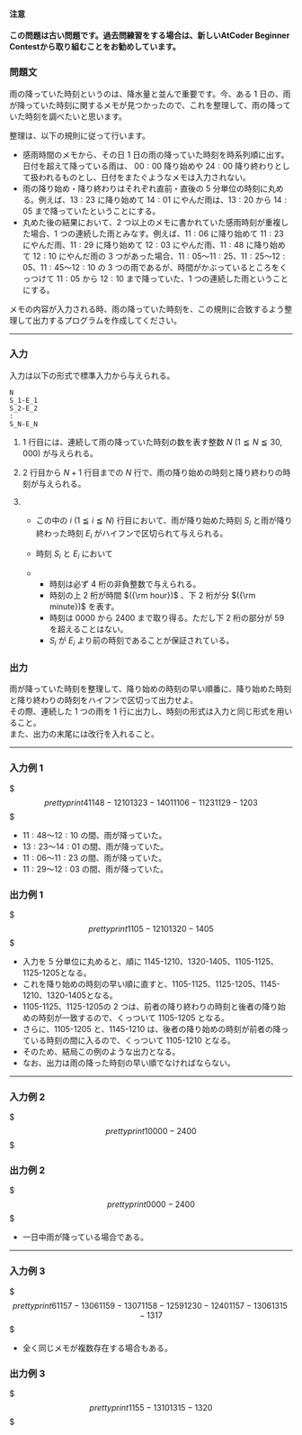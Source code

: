 <div id="task-statement">

<div class="part">

#### 注意

**この問題は古い問題です。過去問練習をする場合は、新しいAtCoder Beginner Contestから取り組むことをお勧めしています。**

### 問題文

<div class="section">

雨の降っていた時刻というのは、降水量と並んで重要です。今、ある $1$ 日の、雨が降っていた時刻に関するメモが見つかったので、これを整理して、雨の降っていた時刻を調べたいと思います。  
  
整理は、以下の規則に従って行います。

- 感雨時間のメモから、その日 $1$ 日の雨の降っていた時刻を時系列順に出す。日付を超えて降っている雨は、 $00:00$ 降り始めや $24:00$ 降り終わりとして扱われるものとし、日付をまたぐようなメモは入力されない。
- 雨の降り始め・降り終わりはそれぞれ直前・直後の $5$ 分単位の時刻に丸める。例えば、$13:23$ に降り始めて $14:01$ にやんだ雨は、$13:20$ から $14:05$ まで降っていたということにする。
- 丸めた後の結果において、$2$ つ以上のメモに書かれていた感雨時刻が重複した場合、$1$ つの連続した雨とみなす。例えば、$11:06$ に降り始めて $11:23$ にやんだ雨、$11:29$ に降り始めて $12:03$ にやんだ雨、$11:48$ に降り始めて $12:10$ にやんだ雨の $3$ つがあった場合、$11:05$〜$11:25$、$11:25$〜$12:05$、$11:45$〜$12:10$ の $3$ つの雨であるが、時間がかぶっているところをくっつけて $11:05$ から $12:10$ まで降っていた、$1$ つの連続した雨ということにする。

  
メモの内容が入力される時、雨の降っていた時刻を、この規則に合致するよう整理して出力するプログラムを作成してください。

</div>

</div>

------------------------------------------------------------------------

<div class="io-style part">

### 入力

<div class="section">

入力は以下の形式で標準入力から与えられる。

    N
    S_1-E_1
    S_2-E_2
    :
    S_N-E_N

1.  $1$ 行目には、連続して雨の降っていた時刻の数を表す整数 $N\ (1≦N≦30,000)$ が与えられる。

2.  $2$ 行目から $N+1$ 行目までの $N$ 行で、雨の降り始めの時刻と降り終わりの時刻が与えられる。

3.  - この中の $i\ (1≦i≦N)$ 行目において、雨が降り始めた時刻 $S_i$ と雨が降り終わった時刻 $E_i$ がハイフンで区切られて与えられる。

    - 時刻 $S_i$ と $E_i$ において

    - - 時刻は必ず $4$ 桁の非負整数で与えられる。
      - 時刻の上 $2$ 桁が時間 $({\rm hour})$ 、下 $2$ 桁が分 $({\rm minute})$ を表す。
      - 時刻は $0000$ から $2400$ まで取り得る。ただし下 $2$ 桁の部分が $59$ を超えることはない。
      - $S_i$ が $E_i$ より前の時刻であることが保証されている。

</div>

</div>

<div class="part">

### 出力

<div class="section">

雨が降っていた時刻を整理して、降り始めの時刻の早い順番に、降り始めた時刻と降り終わりの時刻をハイフンで区切って出力せよ。  
その際、連続した $1$ つの雨を $1$ 行に出力し、時刻の形式は入力と同じ形式を用いること。  
また、出力の末尾には改行を入れること。

</div>

</div>

------------------------------------------------------------------------

<div class="part">

### 入力例 1

<div class="section">

$$$ prettyprint
4
1148-1210
1323-1401
1106-1123
1129-1203
$$$

- $11:48$〜$12:10$ の間、雨が降っていた。
- $13:23$〜$14:01$ の間、雨が降っていた。
- $11:06$〜$11:23$ の間、雨が降っていた。
- $11:29$〜$12:03$ の間、雨が降っていた。

</div>

</div>

<div class="part">

### 出力例 1

<div class="section">

$$$ prettyprint
1105-1210
1320-1405
$$$

- 入力を $5$ 分単位に丸めると、順に $1145$-$1210$、$1320$-$1405$、$1105$-$1125$、$1125$-$1205$となる。
- これを降り始めの時刻の早い順に直すと、$1105$-$1125$、$1125$-$1205$、$1145$-$1210$、$1320$-$1405$となる。
- $1105$-$1125$、$1125$-$1205$の $2$ つは、前者の降り終わりの時刻と後者の降り始めの時刻が一致するので、くっついて $1105$-$1205$ となる。
- さらに、$1105$-$1205$ と、$1145$-$1210$ は、後者の降り始めの時刻が前者の降っている時刻の間に入るので、くっついて $1105$-$1210$ となる。
- そのため、結局この例のような出力となる。
- なお、出力は雨の降った時刻の早い順でなければならない。

</div>

</div>

------------------------------------------------------------------------

<div class="part">

### 入力例 2

<div class="section">

$$$ prettyprint
1
0000-2400
$$$

</div>

</div>

<div class="part">

### 出力例 2

<div class="section">

$$$ prettyprint
0000-2400
$$$

- 一日中雨が降っている場合である。

</div>

</div>

------------------------------------------------------------------------

<div class="part">

### 入力例 3

<div class="section">

$$$ prettyprint
6
1157-1306
1159-1307
1158-1259
1230-1240
1157-1306
1315-1317
$$$

- 全く同じメモが複数存在する場合もある。

</div>

</div>

<div class="part">

### 出力例 3

<div class="section">

$$$ prettyprint
1155-1310
1315-1320
$$$

</div>

</div>

</div>
